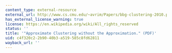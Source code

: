 ```yaml
---
content_type: external-resource
external_url: http://www.cs.cmu.edu/~avrim/Papers/bbg-clustering-2010.pdf
has_external_license_warning: true
license: https://en.wikipedia.org/wiki/All_rights_reserved
status: ''
title: '"Approximate Clustering without the Approximation." (PDF)'
uid: c4f320c2-2b90-40b3-a519-585c8fd62811
wayback_url: ''
---
```

